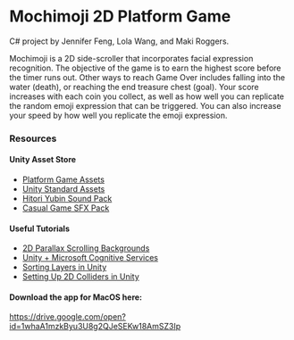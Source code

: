 # Mochimoji 2D Platform Game
C# project by Jennifer Feng, Lola Wang, and Maki Roggers.  
  
Mochimoji is a 2D side-scroller that incorporates facial expression recognition. The objective of the game is to earn the highest score before the timer runs out. Other ways to reach Game Over includes falling into the water (death), or reaching the end treasure chest (goal). Your score increases with each coin you collect, as well as how well you can replicate the random emoji expression that can be triggered. You can also increase your speed by how well you replicate the emoji expression.  

### Resources
#### Unity Asset Store
+ [Platform Game Assets](https://www.assetstore.unity3d.com/en/#!/content/85838)  
+ [Unity Standard Assets](https://www.assetstore.unity3d.com/en/#!/content/32351)  
+ [Hitori Yubin Sound Pack](https://www.assetstore.unity3d.com/en/#!/content/28848)  
+ [Casual Game SFX Pack](https://www.assetstore.unity3d.com/en/#!/content/54116)  

#### Useful Tutorials
+ [2D Parallax Scrolling Backgrounds](https://www.youtube.com/watch?v=DIQFhEo1C8c&feature=youtu.be)  
+ [Unity + Microsoft Cognitive Services](https://github.com/misslivirose/unity-cognitive-services-demos/tree/master/unity-emotion-demo) 
+ [Sorting Layers in Unity](https://unity3d.com/learn/tutorials/topics/2d-game-creation/sorting-layers)  
+ [Setting Up 2D Colliders in Unity](http://johnstejskal.com/wp/setting-up-your-characters-2d-colliders-in-unity/)   

#### Download the app for MacOS here:
https://drive.google.com/open?id=1whaA1mzkByu3U8g2QJeSEKw18AmSZ3Ip
